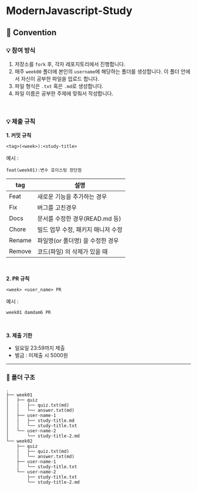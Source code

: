 # ModernJavascript-Study

## 📢 Convention

### 💡 참여 방식
1. 저장소를 <code>fork</code> 후, 각자 레포지토리에서 진행합니다. <br>
2. 매주 <code>week00</code> 폴더에 본인의 <code>username</code>에 해당하는 폴더를 생성합니다. 이 폴더 안에서 자신이 공부한 파일을 업로드 합니다.<br>
3. 파일 형식은 <code>.txt</code> 혹은 <code>.md</code>로 생성합니다.<br>
4. 파일 이름은 공부한 주제에 맞춰서 작성합니다. <br>

<br>

### 💡 제출 규칙

**1. 커밋 규칙**
```
<tag>(<week>):<study-title>
```
예시 :
``` 
feat(week01):변수 호이스팅 장단점
```
|tag | 설명 |
|---|---|
| Feat | 새로운 기능을 추가하는 경우 | 
Fix | 버그를 고친경우
Docs | 문서를 수정한 경우(READ.md 등)
Chore | 빌드 업무 수정, 패키지 매니저 수정
Rename | 파일명(or 폴더명) 을 수정한 경우
Remove | 코드(파일) 의 삭제가 있을 때

<br>

**2. PR 규칙**

```
<week> <user_name> PR
```
예시 :
``` 
week01 damdam6 PR
```
<br>

**3. 제출 기한**
  * 일요일 23:59까지 제출
  * 벌금 : 미제출 시 5000원
    
***

### 🔎 폴더 구조

 ```
 .
 ├── week01
 │   ├── quiz
 │   |   ├── quiz.txt(md)
 │   │   └── answer.txt(md)
 │   ├── user-name-1
 │   |   ├── study-title.md
 │   │   └── study-title.txt
 │   └── user-name-2
 │       └── study-title-2.md
 └── week02
     ├── quiz
     |   ├── quiz.txt(md)
     │   └── answer.txt(md)
     ├── user-name-1
     │   └── study-title.txt
     └── user-name-2
         ├── study-title.txt
         └── study-title-2.md
 ```
